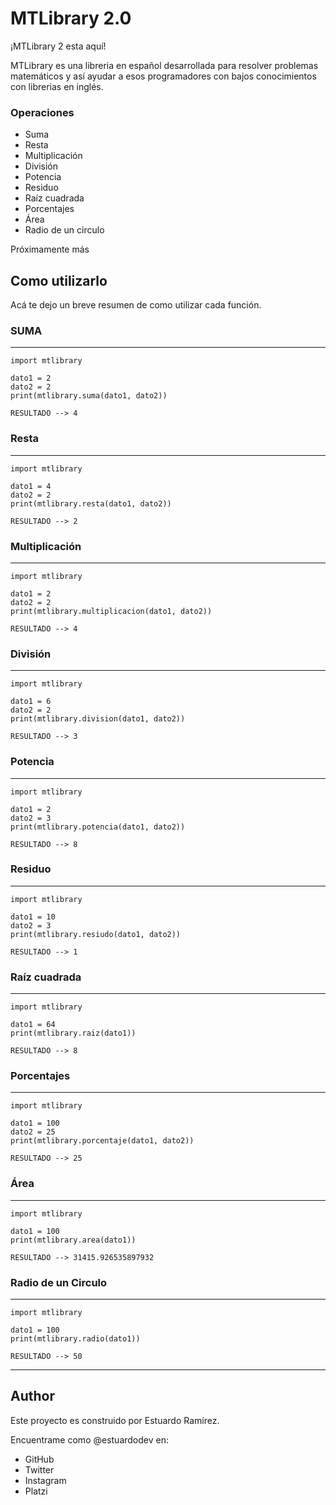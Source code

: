 # MTLibrary 2.0
¡MTLibrary 2 esta aquí!


MTLibrary es una libreria en español desarrollada para resolver problemas matemáticos y así ayudar a esos programadores con bajos conocimientos con librerias en inglés.

### Operaciones
- Suma
- Resta
- Multiplicación
- División
- Potencia
- Residuo
- Raíz cuadrada
- Porcentajes
- Área
- Radio de un circulo

Próximamente más

## Como utilizarlo
Acá te dejo un breve resumen de como utilizar cada función.

### SUMA
--- 
    import mtlibrary

    dato1 = 2
    dato2 = 2
    print(mtlibrary.suma(dato1, dato2))
    
    RESULTADO --> 4

### Resta
--- 
    import mtlibrary

    dato1 = 4
    dato2 = 2
    print(mtlibrary.resta(dato1, dato2))
    
    RESULTADO --> 2

### Multiplicación
--- 
    import mtlibrary

    dato1 = 2
    dato2 = 2
    print(mtlibrary.multiplicacion(dato1, dato2))
    
    RESULTADO --> 4

### División
--- 
    import mtlibrary

    dato1 = 6
    dato2 = 2
    print(mtlibrary.division(dato1, dato2))
    
    RESULTADO --> 3

### Potencia
--- 
    import mtlibrary

    dato1 = 2
    dato2 = 3
    print(mtlibrary.potencia(dato1, dato2))
    
    RESULTADO --> 8

### Residuo
--- 
    import mtlibrary

    dato1 = 10
    dato2 = 3
    print(mtlibrary.resiudo(dato1, dato2))
    
    RESULTADO --> 1

### Raíz cuadrada
--- 
    import mtlibrary

    dato1 = 64
    print(mtlibrary.raiz(dato1))
    
    RESULTADO --> 8

### Porcentajes
--- 
    import mtlibrary

    dato1 = 100
    dato2 = 25
    print(mtlibrary.porcentaje(dato1, dato2))
    
    RESULTADO --> 25

### Área
--- 
    import mtlibrary

    dato1 = 100
    print(mtlibrary.area(dato1))
    
    RESULTADO --> 31415.926535897932

### Radio de un Circulo
--- 
    import mtlibrary

    dato1 = 100
    print(mtlibrary.radio(dato1))

    RESULTADO --> 50

---
## Author
Este proyecto es construido por Estuardo Ramírez.

Encuentrame como @estuardodev en:

- GitHub
- Twitter
- Instagram
- Platzi
